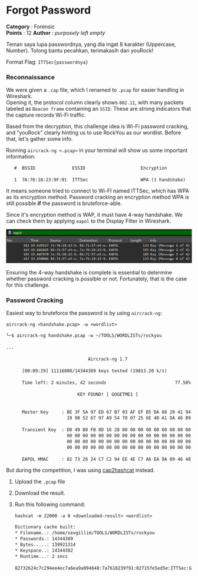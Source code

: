 # Forgot Password

**Category**		: Forensic 	
**Points**			: 12
**Author**		: _purposely left empty_

Teman saya lupa passwordnya, yang dia ingat 8 karakter (Uppercase, Number). Tolong bantu pecahkan, terimakasih dan youRock!

Format Flag: `ITTSec{passwordnya}`

### Reconnaissance
We were given a `.cap` file, which I renamed to `.pcap` for easier handling in Wireshark.  
Opening it, the protocol column clearly shows `802.11`, with many packets labeled as `Beacon frame` containing an `SSID`. These are strong indicators that the capture records Wi-Fi traffic. 

Based from the decryption, this challenge idea is Wi-Fi password cracking, and "youRock" clearly hinting us to use RockYou as our wordlist. Before that, let's gather some info.

Running `aircrack-ng <.pcap>` in your terminal will show us some important information:
```
   #  BSSID              ESSID                     Encryption

   1  7A:76:18:23:9F:91  ITTSec                    WPA (1 handshake)
```
It means someone tried to connect to Wi-FI named ITTSec, which has WPA as its encryption method. Password cracking an encryption method WPA is still possible **if** the password is bruteforce-able.

Since it's encryption method is WAP, it must have 4-way handshake. We can check them by applying `eapol` to the Display Filter in Wireshark.

![](files/img-1.png)

Ensuring the 4-way handshake is complete is essential to determine whether password cracking is possible or not. Fortunately, that is the case for this challenge.

### Password Cracking

Easiest way to bruteforce the password is by using `aircrack-ng`:
```
aircrack-ng <handshake.pcap> -w <wordlist>
```
```
└─$ aircrack-ng handshake.pcap -w ~/TOOLS/WORDLISTs/rockyou

...

                               Aircrack-ng 1.7

      [00:09:29] 11116808/14344389 keys tested (19813.20 k/s)

      Time left: 2 minutes, 42 seconds                          77.50%

                           KEY FOUND! [ GOGETME1 ]


      Master Key     : BE 3F 5A 97 ED 67 B7 03 AF EF B5 DA 88 20 41 94
                       19 98 52 67 97 A9 54 70 07 25 6E 40 A1 DA 46 B9

      Transient Key  : D0 49 B0 FB 0D 16 28 00 00 00 00 00 00 00 00 00
                       00 00 00 00 00 00 00 00 00 00 00 00 00 00 00 00
                       00 00 00 00 00 00 00 00 00 00 00 00 00 00 00 00
                       00 00 00 00 00 00 00 00 00 00 00 00 00 00 00 00

      EAPOL HMAC     : 82 73 26 24 C7 C2 94 EE 4E C7 A6 EA 9A 09 46 48

```

But during the competition, I was using [cap2hashcat](https://hashcat.net/cap2hashcat/) instead.
1. Upload the `.pcap` file
2. Download the result.
3. Run this following command:

	```
	hashcat -m 22000 -a 0 <downloaded-result> <wordlist>
	```


	```
	Dictionary cache built:
	* Filename..: /home/sevgillim/TOOLS/WORDLISTs/rockyou
	* Passwords.: 14344389
	* Bytes.....: 139921314
	* Keyspace..: 14344382
	* Runtime...: 2 secs
	  
	82732624c7c294ee4ec7a6ea9a094648:7a7618239f91:02715fe5ed5e:ITTSec:GOGETME1
	```